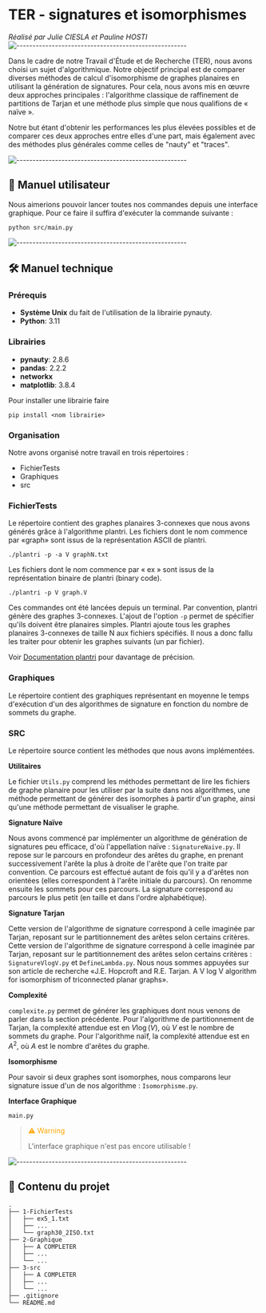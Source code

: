 # TER - signatures et isomorphismes
*Réalisé par Julie CIESLA et Pauline HOSTI*
![-----------------------------------------------------](https://raw.githubusercontent.com/andreasbm/readme/master/assets/lines/rainbow.png)

Dans le cadre de notre Travail d'Étude et de Recherche (TER), nous avons choisi un sujet d'algorithmique. Notre objectif principal est de comparer diverses méthodes de calcul d'isomorphisme de graphes planaires en utilisant la génération de signatures. Pour cela, nous avons mis en œuvre deux approches principales : l'algorithme classique de raffinement de partitions de Tarjan et une méthode plus simple que nous qualifions de « naïve ». 

Notre but étant d'obtenir les performances les plus élevées possibles et de comparer ces deux approches entre elles d'une part, mais également avec des méthodes plus générales comme celles de "nauty" et "traces".

![-----------------------------------------------------](https://raw.githubusercontent.com/andreasbm/readme/master/assets/lines/rainbow.png)
## 📑 Manuel utilisateur

Nous aimerions pouvoir lancer toutes nos commandes depuis une interface graphique. Pour ce faire il suffira d'exécuter la commande suivante : 
```
python src/main.py
```

![-----------------------------------------------------](https://raw.githubusercontent.com/andreasbm/readme/master/assets/lines/rainbow.png)
## 🛠️ Manuel technique

### Prérequis 
 - **Système Unix** du fait de l'utilisation de la librairie pynauty.
 - **Python**: 3.11

### Librairies
 - **pynauty**: 2.8.6
 - **pandas**: 2.2.2
 - **networkx**
 - **matplotlib**: 3.8.4

 Pour installer une librairie faire
 ```
pip install <nom librairie>
```


### Organisation

Notre avons organisé notre travail en trois répertoires : 
- FichierTests
- Graphiques
- src

### FichierTests

Le répertoire contient des graphes planaires 3-connexes que nous avons générés grâce à l'algorithme plantri.
Les fichiers dont le nom commence par «graph» sont issus de la représentation ASCII de plantri.
```
./plantri -p -a V graphN.txt
```
 Les fichiers dont le nom commence par « ex » sont issus de la représentation binaire de plantri (binary code).
```
./plantri -p V graph.V
```
Ces commandes ont été lancées depuis un terminal. Par convention, plantri génère des graphes 3-connexes. L'ajout de l'option ``-p`` permet de spécifier qu'ils doivent être planaires simples. Plantri ajoute tous les graphes planaires 3-connexes de taille N aux fichiers spécifiés. Il nous a donc fallu les traiter pour obtenir les graphes suivants (un par fichier).

Voir [Documentation plantri](https://users.cecs.anu.edu.au/~bdm/plantri/plantri-guide.txt) pour davantage de précision.

### Graphiques

Le répertoire contient des graphiques représentant en moyenne le temps d'exécution d'un des algorithmes de signature en fonction du nombre de sommets du graphe. 

### SRC

Le répertoire source contient les méthodes que nous avons implémentées. 

**Utilitaires**

Le fichier ``Utils.py`` comprend les méthodes permettant de lire les fichiers de graphe planaire pour les utiliser par la suite dans nos algorithmes, une méthode permettant de générer des isomorphes à partir d'un graphe, ainsi qu'une méthode permettant de visualiser le graphe. 

**Signature Naïve**

Nous avons commencé par implémenter un algorithme de génération de signatures peu efficace, d'où l'appellation naïve  : ``SignatureNaive.py``. Il repose sur le parcours en profondeur des arêtes du graphe, en prenant successivement l'arête la plus à droite de l'arête que l'on traite par convention. Ce parcours est effectué autant de fois qu'il y a d'arêtes non orientées (elles correspondent à l'arête initiale du parcours). On renomme ensuite les sommets pour ces parcours. La signature correspond au parcours le plus petit (en taille et dans l'ordre alphabétique). 

**Signature Tarjan**

Cette version de l'algorithme de signature correspond à celle imaginée par Tarjan, reposant sur le partitionnement des arêtes selon certains critères.
Cette version de l'algorithme de signature correspond à celle imaginée par Tarjan, reposant sur le partitionnement des arêtes selon certains critères : `` SignatureVlogV.py`` et ``DefineLambda.py``. Nous nous sommes appuyées sur son article de recherche «J.E. Hopcroft and R.E. Tarjan. A V log V algorithm for isomorphism of triconnected planar graphs».



**Complexité**

 ``complexite.py`` permet de générer les graphiques dont nous venons de parler dans la section précédente. Pour l'algorithme de partitionnement de Tarjan, la complexité attendue est en $V\log(V)$, où $V$ est le nombre de sommets du graphe. Pour l'algorithme naïf, la complexité attendue est en $A^2$, où $A$ est le nombre d'arêtes du graphe.

**Isomorphisme**

Pour savoir si deux graphes sont isomorphes, nous comparons leur signature issue d'un de nos algorithme : ``Isomorphisme.py``.

**Interface Graphique**

``main.py``

><span style="color:orange">⚠️ Warning</span>
>
> L'interface graphique n'est pas encore utilisable !

![-----------------------------------------------------](https://raw.githubusercontent.com/andreasbm/readme/master/assets/lines/rainbow.png)
## 📂 Contenu du projet

```
.
├── 1-FichierTests
│   ├── ex5_1.txt
│   ├── ...
│   └── graph30_2ISO.txt
├── 2-Graphique
│   ├── A COMPLETER
│   ├── ...
│   └── ...
├── 3-src
│   ├── A COMPLETER
│   ├── ...
│   └── ...
├── .gitignore
└── README.md
```



